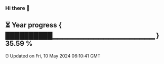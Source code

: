 ### Hi there 👋
⏳ Year progress { ██████████▁▁▁▁▁▁▁▁▁▁▁▁▁▁▁▁▁▁▁▁ } 35.59 %
---
⏰ Updated on Fri, 10 May 2024 06:10:41 GMT

